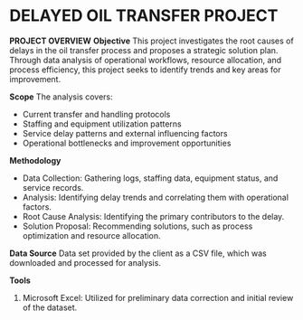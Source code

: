 # DELAYED OIL TRANSFER PROJECT
**PROJECT OVERVIEW**
**Objective**
This project investigates the root causes of delays in the oil transfer process and proposes a strategic solution plan. Through data analysis of operational workflows, resource allocation, and process efficiency, this project seeks to identify trends and key areas for improvement.

**Scope**
The analysis covers:
* Current transfer and handling protocols
* Staffing and equipment utilization patterns
* Service delay patterns and external influencing factors
* Operational bottlenecks and improvement opportunities

**Methodology**
* Data Collection: Gathering logs, staffing data, equipment status, and service records.
* Analysis: Identifying delay trends and correlating them with operational factors.
* Root Cause Analysis: Identifying the primary contributors to the delay.
* Solution Proposal: Recommending solutions, such as process optimization and resource allocation.

**Data Source** 
Data set provided by the client as a CSV file, which was downloaded and processed for analysis.

**Tools**
1. Microsoft Excel: Utilized for preliminary data correction and initial review of the dataset.

